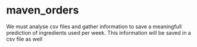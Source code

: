 # maven_orders
We must analyse csv files and gather information to save a meaningfull prediction of ingredients used per week. This information will be saved in a csv file as well
